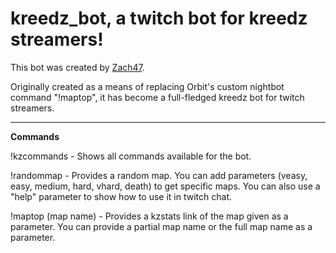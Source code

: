# kreedz_bot, a twitch bot for kreedz streamers!

This bot was created by [Zach47](http://steamcommunity.com/id/zach47).

Originally created as a means of replacing Orbit's custom nightbot command "!maptop", it has become a full-fledged kreedz bot for twitch streamers. 
____
**Commands**

!kzcommands - Shows all commands available for the bot.

!randommap - Provides a random map. You can add parameters (veasy, easy, medium, hard, vhard, death) to get specific maps. You can also use a "help" parameter to show how to use it in twitch chat.

!maptop (map name) - Provides a kzstats link of the map given as a parameter. You can provide a partial map name or the full map name as a parameter.
